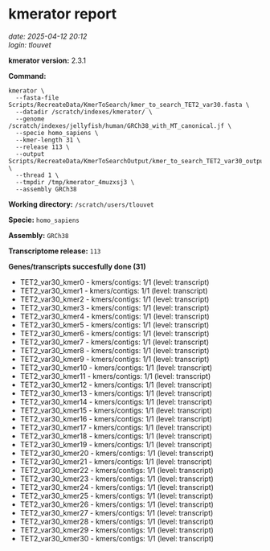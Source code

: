 # kmerator report
*date: 2025-04-12 20:12*  
*login: tlouvet*

**kmerator version:** 2.3.1

**Command:**

```
kmerator \
  --fasta-file Scripts/RecreateData/KmerToSearch/kmer_to_search_TET2_var30.fasta \
  --datadir /scratch/indexes/kmerator/ \
  --genome /scratch/indexes/jellyfish/human/GRCh38_with_MT_canonical.jf \
  --specie homo_sapiens \
  --kmer-length 31 \
  --release 113 \
  --output Scripts/RecreateData/KmerToSearchOutput/kmer_to_search_TET2_var30_output \
  --thread 1 \
  --tmpdir /tmp/kmerator_4muzxsj3 \
  --assembly GRCh38
```

**Working directory:** `/scratch/users/tlouvet`

**Specie:** `homo_sapiens`

**Assembly:** `GRCh38`

**Transcriptome release:** `113`

**Genes/transcripts succesfully done (31)**

- TET2_var30_kmer0 - kmers/contigs: 1/1 (level: transcript)
- TET2_var30_kmer1 - kmers/contigs: 1/1 (level: transcript)
- TET2_var30_kmer2 - kmers/contigs: 1/1 (level: transcript)
- TET2_var30_kmer3 - kmers/contigs: 1/1 (level: transcript)
- TET2_var30_kmer4 - kmers/contigs: 1/1 (level: transcript)
- TET2_var30_kmer5 - kmers/contigs: 1/1 (level: transcript)
- TET2_var30_kmer6 - kmers/contigs: 1/1 (level: transcript)
- TET2_var30_kmer7 - kmers/contigs: 1/1 (level: transcript)
- TET2_var30_kmer8 - kmers/contigs: 1/1 (level: transcript)
- TET2_var30_kmer9 - kmers/contigs: 1/1 (level: transcript)
- TET2_var30_kmer10 - kmers/contigs: 1/1 (level: transcript)
- TET2_var30_kmer11 - kmers/contigs: 1/1 (level: transcript)
- TET2_var30_kmer12 - kmers/contigs: 1/1 (level: transcript)
- TET2_var30_kmer13 - kmers/contigs: 1/1 (level: transcript)
- TET2_var30_kmer14 - kmers/contigs: 1/1 (level: transcript)
- TET2_var30_kmer15 - kmers/contigs: 1/1 (level: transcript)
- TET2_var30_kmer16 - kmers/contigs: 1/1 (level: transcript)
- TET2_var30_kmer17 - kmers/contigs: 1/1 (level: transcript)
- TET2_var30_kmer18 - kmers/contigs: 1/1 (level: transcript)
- TET2_var30_kmer19 - kmers/contigs: 1/1 (level: transcript)
- TET2_var30_kmer20 - kmers/contigs: 1/1 (level: transcript)
- TET2_var30_kmer21 - kmers/contigs: 1/1 (level: transcript)
- TET2_var30_kmer22 - kmers/contigs: 1/1 (level: transcript)
- TET2_var30_kmer23 - kmers/contigs: 1/1 (level: transcript)
- TET2_var30_kmer24 - kmers/contigs: 1/1 (level: transcript)
- TET2_var30_kmer25 - kmers/contigs: 1/1 (level: transcript)
- TET2_var30_kmer26 - kmers/contigs: 1/1 (level: transcript)
- TET2_var30_kmer27 - kmers/contigs: 1/1 (level: transcript)
- TET2_var30_kmer28 - kmers/contigs: 1/1 (level: transcript)
- TET2_var30_kmer29 - kmers/contigs: 1/1 (level: transcript)
- TET2_var30_kmer30 - kmers/contigs: 1/1 (level: transcript)
